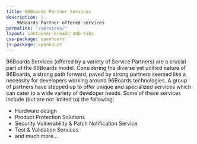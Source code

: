 ```yaml
---
title: 96Boards Partner Services
description: |-
    96Boards Partner offered services
permalink: "/services/"
layout: container-breadcrumb-tabs
css-package: openhours
js-package: openhours
---
```

96Boards Services (offered by a variety of Service Partners) are a crucial part of the 96Boards model. Considering the diverse yet unified nature of 96Boards, a strong path forward, paved by strong partners seemed like a necessity for developers working around 96Boards technologies. A group of partners have stepped up to offer unique and specialized services which can cater to a wide variety of developer needs. Some of these services include (but are not limited to) the following:

- Hardware design
- Product Protection Solutions
- Security Vulnerability &amp; Patch Notification Service
- Test & Validation Services
- and much more...
